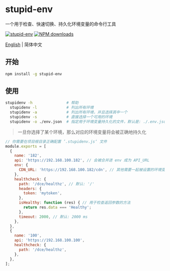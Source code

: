 # stupid-env
一个用于检查、快速切换、持久化环境变量的命令行工具

[![stupid-env](https://img.shields.io/npm/v/stupid-env.svg?style=flat-square)](https://www.npmjs.org/package/stupid-env)
[![NPM downloads](https://img.shields.io/npm/dt/stupid-env.svg?style=flat-square)](https://npmjs.org/package/stupid-env)

[English](README.md) | 简体中文

## 开始
``` bash
npm install -g stupid-env
```

## 使用
``` bash
stupidenv -h               # 帮助
  stupidenv -l             # 列出所有环境
  stupidenv -a             # 列出所有环境，并且选择其中一个
  stupidenv -s             # 直接选择一个可用的环境
  stupidenv -o ./env.json  # 指定用于环境变量持久化的文件，默认是: ./.env.json
```

> 一旦你选择了某个环境，那么对应的环境变量将会被正确地持久化

``` javascript
// 你需要在项目根目录正确配置 ’.stupidenv.js‘ 文件
module.exports = [
  {
    name: '182',
    api: 'https://192.168.100.182', // 会被合并进 env 成为 API_URL
    env: {
      CDN_URL: 'https://192.168.100.182/cdn', // 其他需要一起被设置的环境变量
    },
    healthcheck: {
      path: '/dce/healthz', // 默认: '/'
      headers: {
        token: 'mytoken',
      },
      isHealthy: function (res) { // 用于检查返回参数的方法
        return res.data === 'Healthy';
      },
      timeout: 2000, // 默认: 2000 ms
    },
  },
  {
    name: '100',
    api: 'https://192.168.100.100',
    healthcheck: {
      path: '/dce/healthz',
    },
  },
];
```